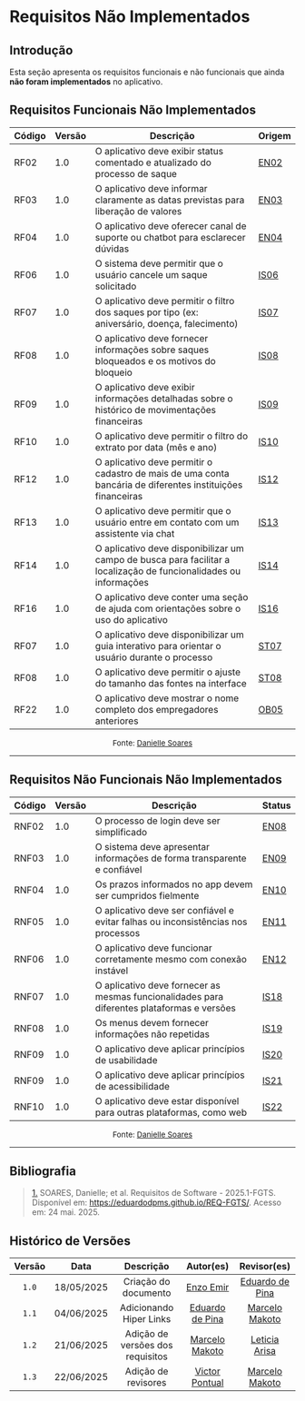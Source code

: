 # Requisitos Não Implementados

## Introdução

Esta seção apresenta os requisitos funcionais e não funcionais que ainda **não foram implementados** no aplicativo.


## Requisitos Funcionais Não Implementados

| Código | Versão | Descrição                                                                                   | Origem |
|--------|--------|----------------------------------------------------------------------------------------------|--------|
| RF02   | 1.0 | O aplicativo deve exibir status comentado e atualizado do processo de saque                 | [EN02](https://eduardodpms.github.io/REQ-FGTS/Elicitacao/Tecnicas-de-Elicitacao/Entrevista/#EN_RF)   |
| RF03   | 1.0 | O aplicativo deve informar claramente as datas previstas para liberação de valores          | [EN03](https://eduardodpms.github.io/REQ-FGTS/Elicitacao/Tecnicas-de-Elicitacao/Entrevista/#EN_RF)   |
| RF04   | 1.0 | O aplicativo deve oferecer canal de suporte ou chatbot para esclarecer dúvidas              | [EN04](https://eduardodpms.github.io/REQ-FGTS/Elicitacao/Tecnicas-de-Elicitacao/Entrevista/#EN_RF)   |
| RF06   | 1.0 | O sistema deve permitir que o usuário cancele um saque solicitado                           | [IS06](https://eduardodpms.github.io/REQ-FGTS/Elicitacao/Tecnicas-de-Elicitacao/Introspeccao/#IS_RF)   |
| RF07   | 1.0 | O aplicativo deve permitir o filtro dos saques por tipo (ex: aniversário, doença, falecimento) | [IS07](https://eduardodpms.github.io/REQ-FGTS/Elicitacao/Tecnicas-de-Elicitacao/Introspeccao/#IS_RF)   |
| RF08   | 1.0 | O aplicativo deve fornecer informações sobre saques bloqueados e os motivos do bloqueio     | [IS08](https://eduardodpms.github.io/REQ-FGTS/Elicitacao/Tecnicas-de-Elicitacao/Introspeccao/#IS_RF)   |
| RF09   | 1.0 | O aplicativo deve exibir informações detalhadas sobre o histórico de movimentações financeiras | [IS09](https://eduardodpms.github.io/REQ-FGTS/Elicitacao/Tecnicas-de-Elicitacao/Introspeccao/#IS_RF)   |
| RF10   | 1.0 | O aplicativo deve permitir o filtro do extrato por data (mês e ano)                         | [IS10](https://eduardodpms.github.io/REQ-FGTS/Elicitacao/Tecnicas-de-Elicitacao/Introspeccao/#IS_RF)   |
| RF12   | 1.0 | O aplicativo deve permitir o cadastro de mais de uma conta bancária de diferentes instituições financeiras | [IS12](https://eduardodpms.github.io/REQ-FGTS/Elicitacao/Tecnicas-de-Elicitacao/Introspeccao/#IS_RF)   |
| RF13   | 1.0 | O aplicativo deve permitir que o usuário entre em contato com um assistente via chat        | [IS13](https://eduardodpms.github.io/REQ-FGTS/Elicitacao/Tecnicas-de-Elicitacao/Introspeccao/#IS_RF)   |
| RF14   | 1.0 | O aplicativo deve disponibilizar um campo de busca para facilitar a localização de funcionalidades ou informações | [IS14](https://eduardodpms.github.io/REQ-FGTS/Elicitacao/Tecnicas-de-Elicitacao/Introspeccao/#IS_RF)   |
| RF16   | 1.0 | O aplicativo deve conter uma seção de ajuda com orientações sobre o uso do aplicativo       | [IS16](https://eduardodpms.github.io/REQ-FGTS/Elicitacao/Tecnicas-de-Elicitacao/Introspeccao/#IS_RF)   |
| RF07   | 1.0 | O aplicativo deve disponibilizar um guia interativo para orientar o usuário durante o processo | [ST07](https://eduardodpms.github.io/REQ-FGTS/Elicitacao/Tecnicas-de-Elicitacao/Storytelling/#ST_RF)   |
| RF08   | 1.0 | O aplicativo deve permitir o ajuste do tamanho das fontes na interface                      | [ST08](https://eduardodpms.github.io/REQ-FGTS/Elicitacao/Tecnicas-de-Elicitacao/Storytelling/#ST_RF)   |
| RF22   | 	1.0 | O aplicativo deve mostrar o nome completo dos empregadores anteriores                      | [OB05](https://eduardodpms.github.io/REQ-FGTS/Elicitacao/Tecnicas-de-Elicitacao/Observacao/#OB_RF)   |
<p style="text-align: center; font-size: 10pt;">Fonte: <a href="https://github.com/danielle-soaress">Danielle Soares</a></p>

---

## Requisitos Não Funcionais Não Implementados

| Código  | Versão | Descrição                                                                                       | Status |
|---------|--------|--------------------------------------------------------------------------------------------------|--------|
| RNF02   | 1.0 | O processo de login deve ser simplificado                                                        | [EN08](https://eduardodpms.github.io/REQ-FGTS/Elicitacao/Tecnicas-de-Elicitacao/Entrevista/#EN_RNF)   |
| RNF03   | 1.0 | O sistema deve apresentar informações de forma transparente e confiável                          | [EN09](https://eduardodpms.github.io/REQ-FGTS/Elicitacao/Tecnicas-de-Elicitacao/Entrevista/#EN_RNF)   |
| RNF04   | 1.0 | Os prazos informados no app devem ser cumpridos fielmente                                        | [EN10](https://eduardodpms.github.io/REQ-FGTS/Elicitacao/Tecnicas-de-Elicitacao/Entrevista/#EN_RNF)   |
| RNF05   | 1.0 | O aplicativo deve ser confiável e evitar falhas ou inconsistências nos processos                 | [EN11](https://eduardodpms.github.io/REQ-FGTS/Elicitacao/Tecnicas-de-Elicitacao/Entrevista/#EN_RNF)   |
| RNF06   | 1.0 | O aplicativo deve funcionar corretamente mesmo com conexão instável                              | [EN12](https://eduardodpms.github.io/REQ-FGTS/Elicitacao/Tecnicas-de-Elicitacao/Entrevista/#EN_RNF)   |
| RNF07   | 1.0 | O aplicativo deve fornecer as mesmas funcionalidades para diferentes plataformas e versões      | [IS18](https://eduardodpms.github.io/REQ-FGTS/Elicitacao/Tecnicas-de-Elicitacao/Introspeccao/#IS_RNF)   |
| RNF08   | 1.0 | Os menus devem fornecer informações não repetidas                                                | [IS19](https://eduardodpms.github.io/REQ-FGTS/Elicitacao/Tecnicas-de-Elicitacao/Introspeccao/#IS_RNF)   |
| RNF09   | 1.0 | O aplicativo deve aplicar princípios de usabilidade                                              | [IS20](https://eduardodpms.github.io/REQ-FGTS/Elicitacao/Tecnicas-de-Elicitacao/Introspeccao/#IS_RNF)   |
| RNF09   | 1.0 | O aplicativo deve aplicar princípios de acessibilidade                                           | [IS21](https://eduardodpms.github.io/REQ-FGTS/Elicitacao/Tecnicas-de-Elicitacao/Introspeccao/#IS_RNF)   |
| RNF10   | 1.0 | O aplicativo deve estar disponível para outras plataformas, como web                             | [IS22](https://eduardodpms.github.io/REQ-FGTS/Elicitacao/Tecnicas-de-Elicitacao/Introspeccao/#IS_RNF)   |
<p style="text-align: center; font-size: 10pt;">Fonte: <a href="https://github.com/danielle-soaress">Danielle Soares</a></p>

---

## Bibliografia

> <a id="REF1" href="#anchor_1">1.</a> SOARES, Danielle; et al. Requisitos de Software - 2025.1-FGTS. Disponível em: https://eduardodpms.github.io/REQ-FGTS/. Acesso em: 24 mai. 2025.

## Histórico de Versões

| Versão | Data | Descrição | Autor(es) | Revisor(es) |
| :-: | :-: | :-: | :-: | :-: |
| `1.0` | 18/05/2025 | Criação do documento | [Enzo Emir](https://github.com/EnzoEmir) | [Eduardo de Pina](https://github.com/eduardodpms) |
| `1.1` | 04/06/2025 | Adicionando Hiper Links | [Eduardo de Pina](https://github.com/eduardodpms) | [Marcelo Makoto](https://github.com/MM4k) |
| `1.2`  | 21/06/2025 | Adição de versões dos requisitos | [Marcelo Makoto](https://github.com/MM4k) | [Leticia Arisa](https://github.com/Leticia-Arisa-K-Higa) |
| `1.3` | 22/06/2025 | Adição de revisores | [Victor Pontual](https://github.com/VictorPontual) | [Marcelo Makoto](https://github.com/MM4k) |
